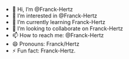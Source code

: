 - 👋 Hi, I’m @Franck-Hertz
- 👀 I’m interested in @Franck-Hertz
- 🌱 I’m currently learning Franck-Hertz
- 💞️ I’m looking to collaborate on Franck-Hertz
- 📫 How to reach me: @Franck-Hertz
- 😄 Pronouns: Franck/Hertz
- ⚡ Fun fact: Franck-Hertz.

<!---
Franck-Hertz/Franck-Hertz is a ✨ special ✨ repository because its `README.md` (this file) appears on your GitHub profile.
You can click the Preview link to take a look at your changes.
--->
